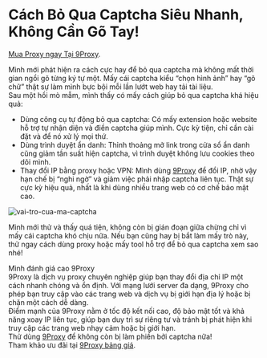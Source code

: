 # Cách Bỏ Qua Captcha Siêu Nhanh, Không Cần Gõ Tay!
[Mua Proxy ngay Tại 9Proxy](https://9proxy.com/pricing?utm_source=web20&utm_id=SEOjonni123).

Mình mới phát hiện ra cách cực hay để bỏ qua captcha mà không mất thời gian ngồi gõ từng ký tự một. Mấy cái captcha kiểu “chọn hình ảnh” hay “gõ chữ” thật sự làm mình bực bội mỗi lần lướt web hay tải tài liệu.  
Sau một hồi mò mẫm, mình thấy có mấy cách giúp bỏ qua captcha khá hiệu quả:  
- Dùng công cụ tự động bỏ qua captcha: Có mấy extension hoặc website hỗ trợ tự nhận diện và điền captcha giúp mình. Cực kỳ tiện, chỉ cần cài đặt và để nó xử lý mọi thứ.  
- Dùng trình duyệt ẩn danh: Thỉnh thoảng mở link trong cửa sổ ẩn danh cũng giảm tần suất hiện captcha, vì trình duyệt không lưu cookies theo dõi mình.  
- Thay đổi IP bằng proxy hoặc VPN: Mình dùng [9Proxy](https://9proxy.com?utm_source=web20&utm_id=SEOjonni123) để đổi IP, nhờ vậy hạn chế bị “nghi ngờ” và giảm việc phải nhập captcha liên tục. Thật sự cực kỳ hiệu quả, nhất là khi dùng nhiều trang web có cơ chế bảo mật cao.

![vai-tro-cua-ma-captcha](https://github.com/user-attachments/assets/827e43bc-667b-4c93-b5a0-28e2423f9cee)


Mình mới thử và thấy quá tiện, không còn bị gián đoạn giữa chừng chỉ vì mấy cái captcha khó chịu nữa. Nếu bạn cũng hay bị bắt làm mấy trò này, thử ngay cách dùng proxy hoặc mấy tool hỗ trợ để bỏ qua captcha xem sao nhé!  

Mình đánh giá cao 9Proxy  
9Proxy là dịch vụ proxy chuyên nghiệp giúp bạn thay đổi địa chỉ IP một cách nhanh chóng và ổn định. Với mạng lưới server đa dạng, 9Proxy cho phép bạn truy cập vào các trang web và dịch vụ bị giới hạn địa lý hoặc bị chặn một cách dễ dàng.  
Điểm mạnh của 9Proxy nằm ở tốc độ kết nối cao, độ bảo mật tốt và khả năng xoay IP liên tục, giúp bạn duy trì sự riêng tư và tránh bị phát hiện khi truy cập các trang web nhạy cảm hoặc bị giới hạn.  
Thử dùng [9Proxy](https://9proxy.com?utm_source=web20&utm_id=SEOjonni123) để không còn bị làm phiền bởi captcha nữa!  
Tham khảo ưu đãi tại [9Proxy bảng giá](https://9proxy.com/pricing?utm_source=web20&utm_id=SEOjonni123).  
